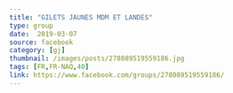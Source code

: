 ```yaml
---
title: "GILETS JAUNES MDM ET LANDES"
type: group
date:  2019-03-07
source: facebook
category: [gj]
thumbnail: /images/posts/278089519559186.jpg
tags: [FR,FR-NAQ,40]
link: https://www.facebook.com/groups/278089519559186/
---
```


